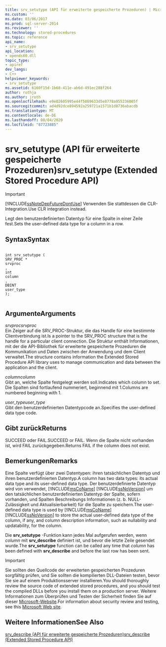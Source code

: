 ```yaml
---
title: srv_setutype (API für erweiterte gespeicherte Prozeduren) | Microsoft-Dokumentation
ms.custom: ''
ms.date: 03/06/2017
ms.prod: sql-server-2014
ms.reviewer: ''
ms.technology: stored-procedures
ms.topic: reference
api_name:
- srv_setutype
api_location:
- opends60.dll
topic_type:
- apiref
dev_langs:
- C++
helpviewer_keywords:
- srv_setutype
ms.assetid: 6160f15d-1b68-411e-ab6d-491ec288f264
author: rothja
ms.author: jroth
ms.openlocfilehash: e9e02605995e44f5869633d5e8778a955236005f
ms.sourcegitcommit: ad4d92dce894592a259721a1571b1d8736abacdb
ms.translationtype: MT
ms.contentlocale: de-DE
ms.lasthandoff: 08/04/2020
ms.locfileid: "87723885"
---
```

# <a name="srv_setutype-extended-stored-procedure-api"></a><span data-ttu-id="fc53f-102">srv_setutype (API für erweiterte gespeicherte Prozeduren)</span><span class="sxs-lookup"><span data-stu-id="fc53f-102">srv_setutype (Extended Stored Procedure API)</span></span>
    
> [!IMPORTANT]  
>  [!INCLUDE[ssNoteDepFutureDontUse](../../includes/ssnotedepfuturedontuse-md.md)] <span data-ttu-id="fc53f-103">Verwenden Sie stattdessen die CLR-Integration.</span><span class="sxs-lookup"><span data-stu-id="fc53f-103">Use CLR integration instead.</span></span>  
  
 <span data-ttu-id="fc53f-104">Legt den benutzerdefinierten Datentyp für eine Spalte in einer Zeile fest.</span><span class="sxs-lookup"><span data-stu-id="fc53f-104">Sets the user-defined data type for a column in a row.</span></span>  
  
## <a name="syntax"></a><span data-ttu-id="fc53f-105">Syntax</span><span class="sxs-lookup"><span data-stu-id="fc53f-105">Syntax</span></span>  
  
```  
  
int srv_setutype (  
SRV_PROC *  
srvproc  
,  
int   
column  
,   
DBINT  
user_type   
);  
  
```  
  
## <a name="arguments"></a><span data-ttu-id="fc53f-106">Argumente</span><span class="sxs-lookup"><span data-stu-id="fc53f-106">Arguments</span></span>  
 <span data-ttu-id="fc53f-107">*srvproc*</span><span class="sxs-lookup"><span data-stu-id="fc53f-107">*srvproc*</span></span>  
 <span data-ttu-id="fc53f-108">Ein Zeiger auf die SRV_PROC-Struktur, die das Handle für eine bestimmte Clientverbindung ist.</span><span class="sxs-lookup"><span data-stu-id="fc53f-108">Is a pointer to the SRV_PROC structure that is the handle for a particular client connection.</span></span> <span data-ttu-id="fc53f-109">Die Struktur enthält Informationen, mit der die API-Bibliothek für erweiterte gespeicherte Prozeduren die Kommunikation und Daten zwischen der Anwendung und dem Client verwaltet.</span><span class="sxs-lookup"><span data-stu-id="fc53f-109">The structure contains information the Extended Stored Procedure API library uses to manage communication and data between the application and the client.</span></span>  
  
 <span data-ttu-id="fc53f-110">*column*</span><span class="sxs-lookup"><span data-stu-id="fc53f-110">*column*</span></span>  
 <span data-ttu-id="fc53f-111">Gibt an, welche Spalte festgelegt werden soll.</span><span class="sxs-lookup"><span data-stu-id="fc53f-111">Indicates which column to set.</span></span> <span data-ttu-id="fc53f-112">Die Spalten sind fortlaufend nummeriert, beginnend mit 1.</span><span class="sxs-lookup"><span data-stu-id="fc53f-112">Columns are numbered beginning with 1.</span></span>  
  
 <span data-ttu-id="fc53f-113">*user_type*</span><span class="sxs-lookup"><span data-stu-id="fc53f-113">*user_type*</span></span>  
 <span data-ttu-id="fc53f-114">Gibt den benutzerdefinierten Datentypcode an.</span><span class="sxs-lookup"><span data-stu-id="fc53f-114">Specifies the user-defined data type code.</span></span>  
  
## <a name="returns"></a><span data-ttu-id="fc53f-115">Gibt zurück</span><span class="sxs-lookup"><span data-stu-id="fc53f-115">Returns</span></span>  
 <span data-ttu-id="fc53f-116">SUCCEED oder FAIL.</span><span class="sxs-lookup"><span data-stu-id="fc53f-116">SUCCEED or FAIL.</span></span> <span data-ttu-id="fc53f-117">Wenn die Spalte nicht vorhanden ist, wird FAIL zurückgegeben.</span><span class="sxs-lookup"><span data-stu-id="fc53f-117">Returns FAIL if the column does not exist.</span></span>  
  
## <a name="remarks"></a><span data-ttu-id="fc53f-118">Bemerkungen</span><span class="sxs-lookup"><span data-stu-id="fc53f-118">Remarks</span></span>  
 <span data-ttu-id="fc53f-119">Eine Spalte verfügt über zwei Datentypen: ihren tatsächlichen Datentyp und ihren benutzerdefinierten Datentyp.</span><span class="sxs-lookup"><span data-stu-id="fc53f-119">A column has two data types: its actual data type and its user-defined data type.</span></span> <span data-ttu-id="fc53f-120">Der benutzerdefinierte Datentyp wird von verwendet, [!INCLUDE[msCoName](../../includes/msconame-md.md)] [!INCLUDE[ssNoVersion](../../includes/ssnoversion-md.md)] um den tatsächlichen benutzerdefinierten Datentyp der Spalte, sofern vorhanden, und Spalten Beschreibungs Informationen (z. b. NULL-Zulässigkeit und Aktualisierbarkeit) für die Spalte zu speichern.</span><span class="sxs-lookup"><span data-stu-id="fc53f-120">The user-defined data type is used by [!INCLUDE[msCoName](../../includes/msconame-md.md)] [!INCLUDE[ssNoVersion](../../includes/ssnoversion-md.md)] to store the actual user-defined data type of the column, if any, and column description information, such as nullability and updatability, for the column.</span></span>  
  
 <span data-ttu-id="fc53f-121">Die **srv_setutype** -Funktion kann jedes Mal aufgerufen werden, wenn *column* mit **srv_describe** definiert ist, und bevor die letzte Zeile gesendet wurde.</span><span class="sxs-lookup"><span data-stu-id="fc53f-121">The **srv_setutype** function can be called any time that *column* has been defined with **srv_describe** and before the last row has been sent.</span></span>  
  
> [!IMPORTANT]  
>  <span data-ttu-id="fc53f-122">Sie sollten den Quellcode der erweiterten gespeicherten Prozeduren sorgfältig prüfen, und Sie sollten die kompilierten DLL-Dateien testen, bevor Sie sie auf einem Produktionsserver installieren.</span><span class="sxs-lookup"><span data-stu-id="fc53f-122">You should thoroughly review the source code of extended stored procedures, and you should test the compiled DLLs before you install them on a production server.</span></span> <span data-ttu-id="fc53f-123">Weitere Informationen zum Überprüfen und Testen der Sicherheit finden Sie auf dieser [Microsoft-Website](https://go.microsoft.com/fwlink/?LinkID=54761&amp;clcid=0x409https://msdn.microsoft.com/security/).</span><span class="sxs-lookup"><span data-stu-id="fc53f-123">For information about security review and testing, see this [Microsoft Web site](https://go.microsoft.com/fwlink/?LinkID=54761&amp;clcid=0x409https://msdn.microsoft.com/security/).</span></span>  
  
## <a name="see-also"></a><span data-ttu-id="fc53f-124">Weitere Informationen</span><span class="sxs-lookup"><span data-stu-id="fc53f-124">See Also</span></span>  
 [<span data-ttu-id="fc53f-125">srv_describe (API für erweiterte gespeicherte Prozeduren)</span><span class="sxs-lookup"><span data-stu-id="fc53f-125">srv_describe &#40;Extended Stored Procedure API&#41;</span></span>](srv-describe-extended-stored-procedure-api.md)  
  
  
